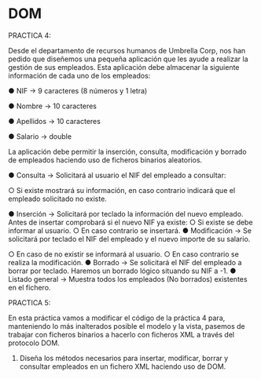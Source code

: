 # DOM
PRACTICA 4: 

Desde el departamento de recursos humanos de Umbrella Corp, nos han pedido que
diseñemos una pequeña aplicación que les ayude a realizar la gestión de sus empleados.
Esta aplicación debe almacenar la siguiente información de cada uno de los empleados:

● NIF → 9 caracteres (8 números y 1 letra)

● Nombre → 10 caracteres

● Apellidos → 10 caracteres

● Salario → double

La aplicación debe permitir la inserción, consulta, modificación y borrado de empleados
haciendo uso de ficheros binarios aleatorios.

● Consulta → Solicitará al usuario el NIF del empleado a consultar:

  ○ Si existe mostrará su información, en caso contrario indicará que el empleado
solicitado no existe.

● Inserción → Solicitará por teclado la información del nuevo empleado. Antes de
insertar comprobará si el nuevo NIF ya existe:
  ○ Si existe se debe informar al usuario.
  ○ En caso contrario se insertará.
● Modificación → Se solicitará por teclado el NIF del empleado y el nuevo importe de
su salario.

○ En caso de no existir se informará al usuario.
○ En caso contrario se realiza la modificación.
● Borrado → Se solicitará el NIF del empleado a borrar por teclado. Haremos un borrado
lógico situando su NIF a -1.
● Listado general → Muestra todos los empleados (No borrados) existentes en el
fichero.


PRACTICA 5:

En esta práctica vamos a modificar el código de la práctica 4 para, manteniendo lo más
inalterados posible el modelo y la vista, pasemos de trabajar con ficheros binarios a hacerlo
con ficheros XML a través del protocolo DOM.
1. Diseña los métodos necesarios para insertar, modificar, borrar y consultar empleados
en un fichero XML haciendo uso de DOM.
